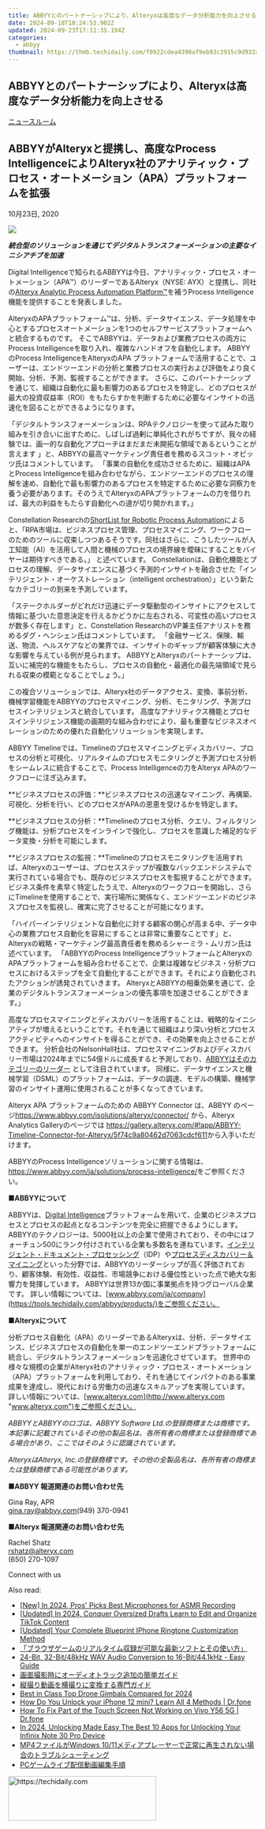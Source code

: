 ```yaml
---
title: ABBYYとのパートナーシップにより、Alteryxは高度なデータ分析能力を向上させる
date: 2024-09-18T18:24:53.902Z
updated: 2024-09-23T17:11:35.194Z
categories:
  - abbyy
thumbnail: https://thmb.techidaily.com/f0922cdea4398af9eb93c3915c9d932ac3a495368c2166a8e69e3bccbb692700.jpg
---
```


## ABBYYとのパートナーシップにより、Alteryxは高度なデータ分析能力を向上させる

[ニュースルーム](https://tools.techidaily.com/abbyy/products/)

## ABBYYがAlteryxと提携し、高度なProcess IntelligenceによりAlteryx社のアナリティック・プロセス・オートメーション（APA）プラットフォームを拡張

10月23日, 2020

![](https://content.abbyy.com/-/media/project/abbyy/abbyy/branchtemplates/shutterstock_1272462163_1296-x-729.jpg?h=729&iar=0&w=1296)

**_統合型のソリューションを通じてデジタルトランスフォーメーションの主要なイニシアチブを加速_**

  
Digital Intelligenceで知られるABBYYは今日、アナリティック・プロセス・オートメーション（APA™）のリーダーであるAlteryx（NYSE: AYX）と提携し、同社の[Alteryx Analytic Process Automation Platform™](https://www.alteryx.com/products/apa-platform "Alteryx Analytic Process Automation Platform™")を補うProcess Intelligence機能を提供することを発表しました。

  
AlteryxのAPAプラットフォーム™は、分析、データサイエンス、データ処理を中心とするプロセスオートメーションを1つのセルフサービスプラットフォームへと統合するものです。 そこでABBYYは、データおよび業務プロセスの両方にProcess Intelligenceを取り入れ、複雑なハンドオフを自動化します。 ABBYYのProcess IntelligenceをAlteryxのAPA プラットフォームで活用することで、ユーザーは、エンドツーエンドの分析と業務プロセスの実行および評価をより良く開始、分析、予測、監視することができます。 さらに、このパートナーシップを通じて、組織は自動化に最も影響力のあるプロセスを特定し、どのプロセスが最大の投資収益率（ROI）をもたらすかを判断するために必要なインサイトの迅速化を図ることができるようになります。

  
「デジタルトランスフォーメーションは、RPAテクノロジーを使って試みた取り組みを引き合いに出すために、しばしば過剰に単純化されがちですが、我々の経験では、画一的な自動化アプローチはまだまだ未開拓な領域であるということが言えます 」と、ABBYYの最高マーケティング責任者を務めるスコット・オピッツ氏はコメントしています。 「事業の自動化を成功させるために、組織はAPAとProcess Intelligenceを組み合わせながら、エンドツーエンドのプロセスの理解を速め、自動化で最も影響力のあるプロセスを特定するために必要な洞察力を養う必要があります。そのうえでAlteryxのAPAプラットフォームの力を借りれば、最大の利益をもたらす自動化への道が切り開かれます。」

  
Constellation Researchの[ShortList for Robotic Process Automation](https://www.constellationr.com/research/constellation-shortlist-robotic-process-automation-4 "ShortList for Robotic Process Automation")によると、「RPA市場は、ビジネスプロセス管理、プロセスマイニング、ワークフローのためのツールに収束しつつあるそうです。同社はさらに、こうしたツールが人工知能（AI）を活用して人間と機械のプロセスの境界線を曖昧にすることをバイヤーは期待すべきである。」 と述べています。 Constellationは、自動化機能とプロセスの理解、データサイエンスに基づく予測的インサイトを融合させた「インテリジェント・オーケストレーション（intelligent orchestration）」という新たなカテゴリーの到来を予測しています。

  
「ステークホルダーがどれだけ迅速にデータ駆動型のインサイトにアクセスして情報に基づいた意思決定を行えるかどうかに左右される、可変性の高いプロセスが数多く存在します」と、Constellation ResearchのVP兼主任アナリストを務めるダグ・ヘンシェン氏はコメントしています。 「金融サービス、保険、輸送、物流、ヘルスケアなどの業界では、インサイトのギャップが顧客体験に大きな影響を与えている例が見られます。 ABBYYとAlteryxのパートナーシップは、互いに補完的な機能をもたらし、プロセスの自動化・最適化の最先端領域で見られる収束の模範となることでしょう。」

  
この複合ソリューションでは、Alteryx社のデータアクセス、変換、事前分析、機械学習機能をABBYYのプロセスマイニング、分析、モニタリング、予測プロセスインテリジェンスと統合しています。 高度なアナリティクス機能とプロセスインテリジェンス機能の画期的な組み合わせにより、最も重要なビジネスオペレーションのための優れた自動化ソリューションを実現します。

  
ABBYY Timelineでは、Timelineのプロセスマイニングとディスカバリー、プロセスの分析と可視化、リアルタイムのプロセスモニタリングと予測プロセス分析をシームレスに統合することで、Process Intelligenceの力をAlteryx APAのワークフローに注ぎ込みます。

  
**ビジネスプロセスの評価：**ビジネスプロセスの迅速なマイニング、再構築、可視化、分析を行い、どのプロセスがAPAの恩恵を受けるかを特定します。

  
**ビジネスプロセスの分析：**Timelineのプロセス分析、クエリ、フィルタリング機能は、分析プロセスをインラインで強化し、プロセスを意識した補足的なデータ変換・分析を可能にします。

  
**ビジネスプロセスの監視：**Timelineのプロセスモニタリングを活用すれば、Alteryxのユーザーは、プロセスステップが複数なバックエンドシステムで実行されている場合でも、既存のビジネスプロセスを監視することができます。 ビジネス条件を素早く特定したうえで、Alteryxのワークフローを開始し、さらにTimelineを使用することで、実行場所に関係なく、エンドツーエンドのビジネスプロセスを監視し、確実に完了させることが可能になります。

  
「ハイパーインテリジェントな自動化に対する顧客の関心が高まる中、データ中心の業務プロセス自動化を容易にすることは非常に重要なことです」と、Alteryxの戦略・マーケティング最高責任者を務めるシャーミラ・ムリガン氏は述べています。 「ABBYYのProcess IntelligenceプラットフォームとAlteryxのAPAプラットフォームを組み合わせることで、企業は複雑なビジネス・分析プロセスにおけるステップを全て自動化することができます。それにより自動化されたアクションが誘発されていきます。 AlteryxとABBYYの相乗効果を通じて、企業のデジタルトランスフォーメーションの優先事項を加速させることができます。」

  
高度なプロセスマイニングとディスカバリーを活用することは、戦略的なイニシアティブが増えるということです。それを通じて組織はより深い分析とプロセスアクティビティへのインサイトを得ることができ、その効果を向上させることができます。 分析会社のNelsonHall社は、プロセスマイニングおよびディスカバリー市場は2024年までに54億ドルに成長すると予測しており、[ABBYYはそのカテゴリーのリーダー](https://tools.techidaily.com/abbyy/products/) として注目されています。 同様に、データサイエンスと機械学習（DSML）のプラットフォームは、データの調達、モデルの構築、機械学習のインサイト運用に使用されることが多くなってきています。

  
Alteryx APA プラットフォームのための ABBYY Connector は、ABBYY のページ<https://www.abbyy.com/isolutions/alteryx/connector/> から、Alteryx Analytics Galleryのページでは <https://gallery.alteryx.com/#!app/ABBYY-Timeline-Connector-for-Alteryx/5f74c9a80462d7063cdcf611>から入手いただけます。

  
ABBYYのProcess Intelligenceソリューションに関する情報は、<https://www.abbyy.com/ja/solutions/process-intelligence/>をご参照ください。

  
■**ABBYYについて**

ABBYYは、[Digital Intelligence](https://tools.techidaily.com/abbyy/products/)プラットフォームを用いて、企業のビジネスプロセスとプロセスの起点となるコンテンツを完全に把握できるようにします。 ABBYYのテクノロジーは、5000社以上の企業で使用されており、その中にはフォーチュン500にランク付けされている企業も多数名を連ねています。[インテリジェント・ドキュメント・プロセッシング](https://tools.techidaily.com/abbyy/products/)（IDP）や[プロセスディスカバリー＆マイニング](https://tools.techidaily.com/abbyy/products/)といった分野では、ABBYYのリーダーシップが高く評価されており、顧客体験、有効性、収益性、市場競争における優位性といった点で絶大な影響力を発揮しています。 ABBYYは世界13か国に事業拠点を持つグローバル企業です。 詳しい情報については、[www.abbyy.com/ja/company](https://tools.techidaily.com/abbyy/products/)をご参照ください。

  
■**Alteryxについて**

分析プロセス自動化（APA）のリーダーであるAlteryxは、分析、データサイエンス、ビジネスプロセスの自動化を単一のエンドツーエンドプラットフォームに統合し、デジタルトランスフォーメーションを迅速化させています。 世界中の様々な規模の企業がAlteryx社のアナリティック・プロセス・オートメーション（APA）プラットフォームを利用しており、それを通じてインパクトのある事業成果を達成し、現代における労働力の迅速なスキルアップを実現しています。 詳しい情報については、[www.alteryx.com](http://www.alteryx.com "www.alteryx.com")をご参照ください。

  
_ABBYYとABBYYのロゴは、ABBYY Software Ltd.の登録商標または商標です。本記事に記載されているその他の製品名は、各所有者の商標または登録商標である場合があり、ここではそのように認識されています。_

_AlteryxはAlteryx, Inc.の登録商標です。その他の全製品名は、各所有者の商標または登録商標である可能性があります。_

  
■**ABBYY 報道関連のお問い合わせ先**

Gina Ray, APR  
[gina.ray@abbyy.com](https://tools.techidaily.com/abbyy/products/)(949) 370-0941

■**Alteryx 報道関連のお問い合わせ先**

Rachel Shatz  
[rshatz@alteryx.com](https://tools.techidaily.com/abbyy/products/)  
(650) 270-1097

Connect with us

<ins class="adsbygoogle"
     style="display:block"
     data-ad-format="autorelaxed"
     data-ad-client="ca-pub-7571918770474297"
     data-ad-slot="1223367746"></ins>

<ins class="adsbygoogle"
     style="display:block"
     data-ad-client="ca-pub-7571918770474297"
     data-ad-slot="8358498916"
     data-ad-format="auto"
     data-full-width-responsive="true"></ins>

<span class="atpl-alsoreadstyle">Also read:</span>
<div><ul>
<li><a href="https://youtube-lab.techidaily.com/n-2024-pros-picks-best-microphones-for-asmr-recording/"><u>[New] In 2024, Pros' Picks Best Microphones for ASMR Recording</u></a></li>
<li><a href="https://article-posts.techidaily.com/updated-in-2024-conquer-oversized-drafts-learn-to-edit-and-organize-tiktok-content/"><u>[Updated] In 2024, Conquer Oversized Drafts Learn to Edit and Organize TikTok Content</u></a></li>
<li><a href="https://fox-glue.techidaily.com/updated-your-complete-blueprint-iphone-ringtone-customization-method/"><u>[Updated] Your Complete Blueprint IPhone Ringtone Customization Method</u></a></li>
<li><a href="https://discover-advanced.techidaily.com/44cm44ow44op44km44k244ky44o844og44gu44oq44ki44or44k44kk44og5ypluso6yyy44gm5yplusv6io944gq5pya5paw44k944ov44oi44go44gd44gu5l244ge5pa544cn/"><u>「ブラウザゲームのリアルタイム収録が可能な最新ソフトとその使い方」</u></a></li>
<li><a href="https://discover-advanced.techidaily.com/24-bit-32-bit48khz-wav-audio-conversion-to-16-bit441khz-easy-guide/"><u>24-Bit, 32-Bit/48kHz WAV Audio Conversion to 16-Bit/44.1kHz - Easy Guide</u></a></li>
<li><a href="https://discover-advanced.techidaily.com/55s76z2i5pku5b2x5pmc44gr44kq44o844oh44kj44kq44oi44op44od44kv6lplus95yqg44gu57ch5y2y44ks44kk44oj/"><u>画面撮影時にオーディオトラック追加の簡単ガイド</u></a></li>
<li><a href="https://discover-advanced.techidaily.com/57im5pku44kk5yuv55s744ks5qiq5pku44kk44gr5asj5oplusb44gz44kl5bcc6zaa44ks44kk44oj/"><u>縦撮り動画を横撮りに変換する専門ガイド</u></a></li>
<li><a href="https://article-posts.techidaily.com/best-in-class-top-drone-gimbals-compared-for-2024/"><u>Best in Class Top Drone Gimbals Compared for 2024</u></a></li>
<li><a href="https://iphone-unlock.techidaily.com/how-do-you-unlock-your-iphone-12-mini-learn-all-4-methods-drfone-by-drfone-ios/"><u>How Do You Unlock your iPhone 12 mini? Learn All 4 Methods | Dr.fone</u></a></li>
<li><a href="https://howto.techidaily.com/how-to-fix-part-of-the-touch-screen-not-working-on-vivo-y56-5g-drfone-by-drfone-fix-android-problems-fix-android-problems/"><u>How To Fix Part of the Touch Screen Not Working on Vivo Y56 5G | Dr.fone</u></a></li>
<li><a href="https://unlock-android.techidaily.com/in-2024-unlocking-made-easy-the-best-10-apps-for-unlocking-your-infinix-note-30-pro-device-by-drfone-android/"><u>In 2024, Unlocking Made Easy The Best 10 Apps for Unlocking Your Infinix Note 30 Pro Device</u></a></li>
<li><a href="https://discover-advanced.techidaily.com/1726030573661-mp4windows-1011/"><u>MP4ファイルがWindows 10/11メディアプレーヤーで正常に再生されない場合のトラブルシューティング</u></a></li>
<li><a href="https://discover-advanced.techidaily.com/1726030490891-pc/"><u>PCゲームライブ配信動画編集手順</u></a></li>
</ul></div>

<!-- affiliate ads begin -->
<a href="https://aligracehair.sjv.io/c/5597632/2012401/19272" target="_top" id="2012401">
  <img src="//a.impactradius-go.com/display-ad/19272-2012401" border="0" alt="https://techidaily.com" width="300" height="90"/>
</a>
<img height="0" width="0" src="https://aligracehair.sjv.io/i/5597632/2012401/19272" style="position:absolute;visibility:hidden;" border="0" />
<!-- affiliate ads end -->

